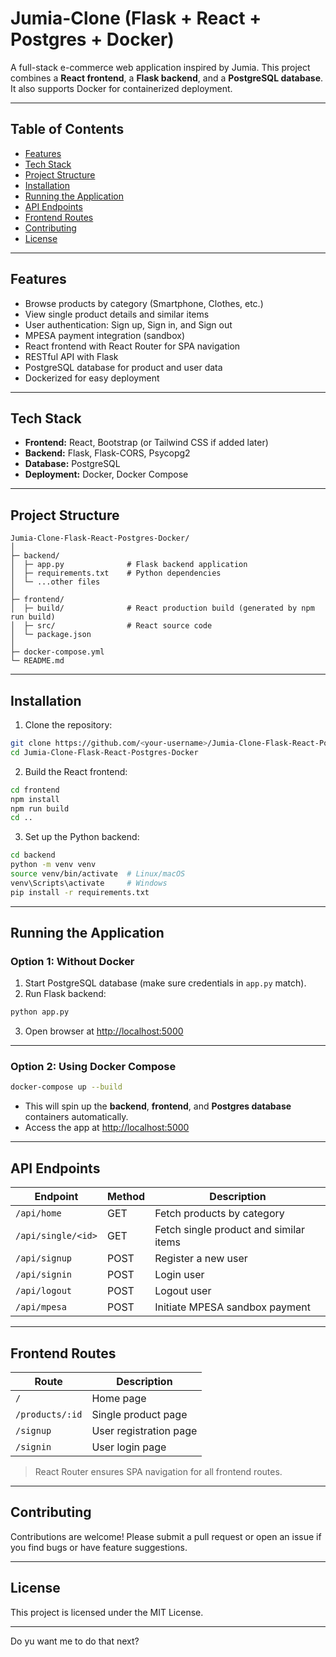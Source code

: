 # Jumia-Clone (Flask + React + Postgres + Docker)

A full-stack e-commerce web application inspired by Jumia. This project combines a **React frontend**, a **Flask backend**, and a **PostgreSQL database**. It also supports Docker for containerized deployment.

---

## Table of Contents

* [Features](#features)
* [Tech Stack](#tech-stack)
* [Project Structure](#project-structure)
* [Installation](#installation)
* [Running the Application](#running-the-application)
* [API Endpoints](#api-endpoints)
* [Frontend Routes](#frontend-routes)
* [Contributing](#contributing)
* [License](#license)

---

## Features

* Browse products by category (Smartphone, Clothes, etc.)
* View single product details and similar items
* User authentication: Sign up, Sign in, and Sign out
* MPESA payment integration (sandbox)
* React frontend with React Router for SPA navigation
* RESTful API with Flask
* PostgreSQL database for product and user data
* Dockerized for easy deployment

---

## Tech Stack

* **Frontend:** React, Bootstrap (or Tailwind CSS if added later)
* **Backend:** Flask, Flask-CORS, Psycopg2
* **Database:** PostgreSQL
* **Deployment:** Docker, Docker Compose

---

## Project Structure

```
Jumia-Clone-Flask-React-Postgres-Docker/
│
├─ backend/
│  ├─ app.py              # Flask backend application
│  ├─ requirements.txt    # Python dependencies
│  └─ ...other files
│
├─ frontend/
│  ├─ build/              # React production build (generated by npm run build)
│  ├─ src/                # React source code
│  └─ package.json
│
├─ docker-compose.yml
└─ README.md
```

---

## Installation

1. Clone the repository:

```bash
git clone https://github.com/<your-username>/Jumia-Clone-Flask-React-Postgres-Docker.git
cd Jumia-Clone-Flask-React-Postgres-Docker
```

2. Build the React frontend:

```bash
cd frontend
npm install
npm run build
cd ..
```

3. Set up the Python backend:

```bash
cd backend
python -m venv venv
source venv/bin/activate  # Linux/macOS
venv\Scripts\activate     # Windows
pip install -r requirements.txt
```

---

## Running the Application

### Option 1: Without Docker

1. Start PostgreSQL database (make sure credentials in `app.py` match).
2. Run Flask backend:

```bash
python app.py
```

3. Open browser at [http://localhost:5000](http://localhost:5000)

---

### Option 2: Using Docker Compose

```bash
docker-compose up --build
```

* This will spin up the **backend**, **frontend**, and **Postgres database** containers automatically.
* Access the app at [http://localhost:5000](http://localhost:5000)

---

## API Endpoints

| Endpoint           | Method | Description                            |
| ------------------ | ------ | -------------------------------------- |
| `/api/home`        | GET    | Fetch products by category             |
| `/api/single/<id>` | GET    | Fetch single product and similar items |
| `/api/signup`      | POST   | Register a new user                    |
| `/api/signin`      | POST   | Login user                             |
| `/api/logout`      | POST   | Logout user                            |
| `/api/mpesa`       | POST   | Initiate MPESA sandbox payment         |

---

## Frontend Routes

| Route           | Description            |
| --------------- | ---------------------- |
| `/`             | Home page              |
| `/products/:id` | Single product page    |
| `/signup`       | User registration page |
| `/signin`       | User login page        |

> React Router ensures SPA navigation for all frontend routes.

---

## Contributing

Contributions are welcome! Please submit a pull request or open an issue if you find bugs or have feature suggestions.

---

## License

This project is licensed under the MIT License.

---

Do yu want me to do that next?
